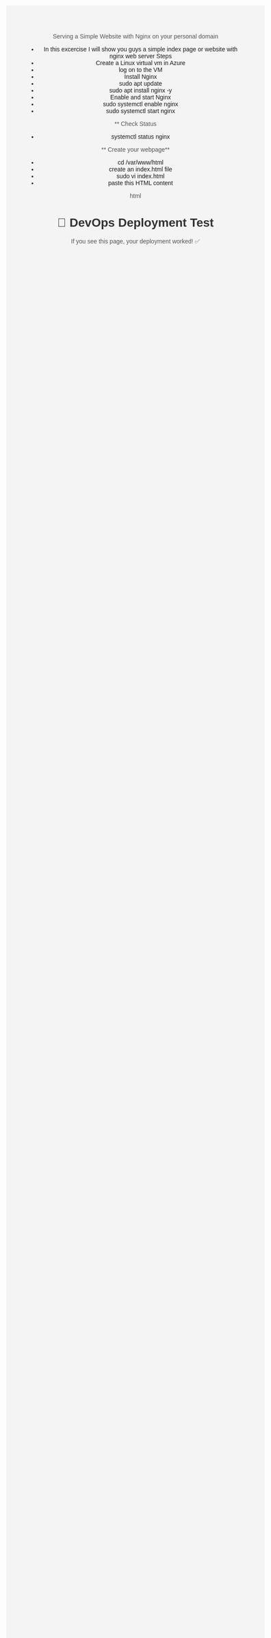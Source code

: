 Serving a Simple Website with Nginx on your personal domain

- In this excercise I will show you guys a simple index page or website with nginx web server
Steps
- Create a Linux virtual vm in Azure 
- log on to the VM
- Install Nginx
- sudo apt update
- sudo apt install nginx -y
- Enable and start Nginx
- sudo systemctl enable nginx
- sudo systemctl start nginx

** Check Status

- systemctl status nginx

** Create your webpage**
- cd /var/www/html
- create an index.html file
- sudo vi index.html
- paste this HTML content

html

<html lang="en">
<head>
    <meta charset="UTF-8">
    <meta name="viewport" content="width=device-width, initial-scale=1.0">
    <title>DevOps Test Page</title>
    <style>
        body {
            font-family: Arial, sans-serif;
            background-color: #f4f4f4;
            text-align: center;
            margin-top: 20%;
        }
        h1 {
            color: #333;
        }
        p {
            color: #555;
        }
    </style>
</head>
<body>
    <h1>🚀 DevOps Deployment Test</h1>
    <p>If you see this page, your deployment worked! ✅</p>
</body>
</html>
